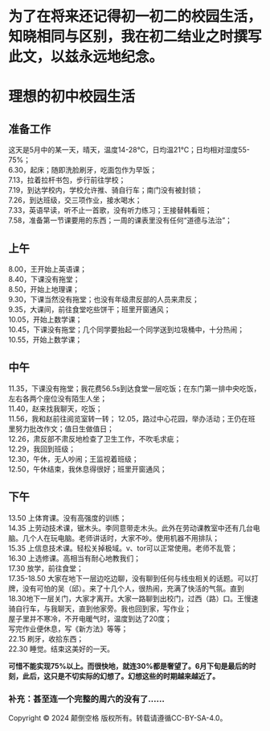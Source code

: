 # 为了在将来还记得初一初二的校园生活，知晓相同与区别，我在初二结业之时撰写此文，以兹永远地纪念。

# 理想的初中校园生活

## 准备工作
这天是5月中的某一天，晴天，温度14-28℃，日均温21℃；日均相对湿度55-75%；  
6.30，起床；随即洗脸刷牙，吃面包作为早饭；  
7.13，拉着拉杆书包，步行前往学校；  
7.19，到达学校内，学校允许推、骑自行车；南门没有被封锁；    
7.26，到达班级，交三项作业，接水喝水；  
7.33，英语早读，听不止一首歌，没有听力练习；王接替韩看班；  
7.58，准备第一节课要用的东西；一周的课表里没有任何“道德与法治”；  

## 上午
8.00，王开始上英语课；  
8.40，下课没有拖堂；  
8.50，开始上地理课；  
9.30，下课当然没有拖堂；也没有年级肃反部的人员来肃反；  
9.35，大课间，前往食堂吃些饼干；班里开窗通风；    
10.05，开始上数学课；  
10.45，下课没有拖堂；几个同学要抬起一个同学送到垃圾桶中，十分热闹；  
10.55，开始上数学课；  

## 中午
11.35，下课没有拖堂；我花费56.5s到达食堂一层吃饭；在东门第一排中央吃饭，左右各两个座位没有陌生人坐；  
11.40，赵来找我聊天，吃饭；  
11.56，我和赵前往阅览室转一转；
12.05，路过中心花园，举办活动；王仍在班里努力批改作文；值日生做值日；  
12.26，肃反部不肃反地检查了卫生工作，不吹毛求疵；  
12.29，我回到班级；  
12.30，午休，无人吵闹；王监视着班级；  
12.50，午休结束，我休息得很好；班里开窗通风；  

## 下午
13.50 上体育课。没有高强度的训练；  
14.35 上劳动技术课，锯木头。李同意带走木头。此外在劳动课教室中还有几台电脑。几个人在玩电脑。老师讲话时，大家不吵。使用机器不用排队；   
15.35 上信息技术课。轻松关掉极域。v、tor可以正常使用。老师不乱管；  
16.30 上选修课。高相当有耐心地教我们；  
17.30 放学，前往食堂；  
17.35-18.50 大家在地下一层边吃边聊，没有聊到任何与线虫相关的话题。可以打牌，没有可怕的吴（邱）。来了十几个人，很热闹，充满了快活的气氛。直到18.30地下一层关门，大家才离开。大家一路聊到出校门，过西（路）口。王慢速骑自行车，与我聊天，直到他家旁。我也回到家，写作业；  
屋子里并不寒冷，不开电暖气时，温度到达了20度；  
写完作业便休息，写《新方法》等等；  
22.15 刷牙，收拾东西；   
22.30 睡觉。结束这美好的一天。  

**可惜不能实现75%以上。而很快地，就连30%都是奢望了。6月下旬是最后的时刻，此后，这只是不切实际的幻想了。幻想这些的时期越来越近了。**  
### 补充：甚至连一个完整的周六的没有了……

Copyright © 2024 颠倒空格 版权所有。转载请遵循CC-BY-SA-4.0。
